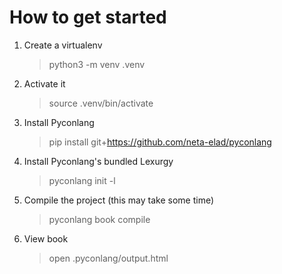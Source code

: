 # How to get started

1. Create a virtualenv
    > python3 -m venv .venv

1. Activate it
    > source .venv/bin/activate

1. Install Pyconlang
    > pip install git+https://github.com/neta-elad/pyconlang

1. Install Pyconlang's bundled Lexurgy
    > pyconlang init -l

1. Compile the project (this may take some time)
    > pyconlang book compile

1. View book
    > open .pyconlang/output.html
